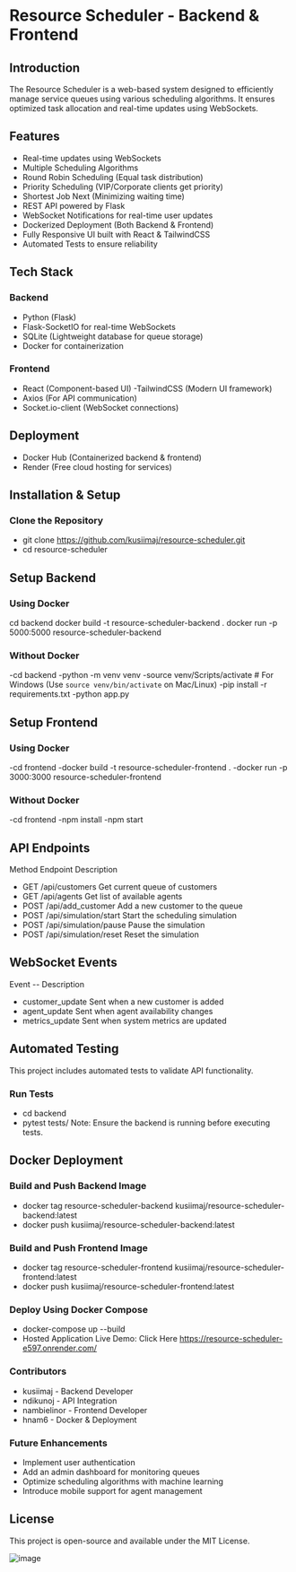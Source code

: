 # **Resource Scheduler - Backend & Frontend**

## Introduction
The Resource Scheduler is a web-based system designed to efficiently manage service queues using various scheduling algorithms. It ensures optimized task allocation and real-time updates using WebSockets.

## **Features**
- Real-time updates using WebSockets
- Multiple Scheduling Algorithms
- Round Robin Scheduling (Equal task distribution)
- Priority Scheduling (VIP/Corporate clients get priority)
- Shortest Job Next (Minimizing waiting time)
- REST API powered by Flask
- WebSocket Notifications for real-time user updates
- Dockerized Deployment (Both Backend & Frontend)
- Fully Responsive UI built with React & TailwindCSS
- Automated Tests to ensure reliability

## Tech Stack
### Backend
- Python (Flask)
- Flask-SocketIO for real-time WebSockets
- SQLite (Lightweight database for queue storage)
- Docker for containerization
### Frontend
- React (Component-based UI)
-TailwindCSS (Modern UI framework)
- Axios (For API communication)
- Socket.io-client (WebSocket connections)
  
## Deployment
- Docker Hub (Containerized backend & frontend)
- Render (Free cloud hosting for services)
  
## Installation & Setup
### Clone the Repository
- git clone https://github.com/kusiimaj/resource-scheduler.git
- cd resource-scheduler

## Setup Backend
  
### Using Docker
cd backend
docker build -t resource-scheduler-backend .
docker run -p 5000:5000 resource-scheduler-backend

### Without Docker
-cd backend
-python -m venv venv
-source venv/Scripts/activate  # For Windows (Use `source venv/bin/activate` on Mac/Linux)
-pip install -r requirements.txt
-python app.py

## Setup Frontend
### Using Docker
-cd frontend
-docker build -t resource-scheduler-frontend .
-docker run -p 3000:3000 resource-scheduler-frontend
### Without Docker
-cd frontend
-npm install
-npm start
## API Endpoints
Method	Endpoint	Description
- GET	/api/customers	Get current queue of customers
- GET	/api/agents	Get list of available agents
- POST	/api/add_customer	Add a new customer to the queue
- POST	/api/simulation/start	Start the scheduling simulation
- POST	/api/simulation/pause	Pause the simulation
- POST	/api/simulation/reset	Reset the simulation
## WebSocket Events
Event	-- Description
- customer_update	Sent when a new customer is added
- agent_update	Sent when agent availability changes
- metrics_update	Sent when system metrics are updated
## Automated Testing
This project includes automated tests to validate API functionality.

### Run Tests
- cd backend
- pytest tests/
Note: Ensure the backend is running before executing tests.

## Docker Deployment
### Build and Push Backend Image
- docker tag resource-scheduler-backend kusiimaj/resource-scheduler-backend:latest
- docker push kusiimaj/resource-scheduler-backend:latest
  
### Build and Push Frontend Image

- docker tag resource-scheduler-frontend kusiimaj/resource-scheduler-frontend:latest
- docker push kusiimaj/resource-scheduler-frontend:latest

### Deploy Using Docker Compose
- docker-compose up --build
- Hosted Application
Live Demo: Click Here https://resource-scheduler-e597.onrender.com/

### Contributors
- kusiimaj - Backend Developer
- ndikunoj - API Integration
- nambielinor - Frontend Developer
- hnam6 - Docker & Deployment
### Future Enhancements
- Implement user authentication
- Add an admin dashboard for monitoring queues
- Optimize scheduling algorithms with machine learning
- Introduce mobile support for agent management
  
## License
This project is open-source and available under the MIT License.

![image](https://github.com/user-attachments/assets/511fac60-315f-452e-ac74-ff672d67ccc8)

